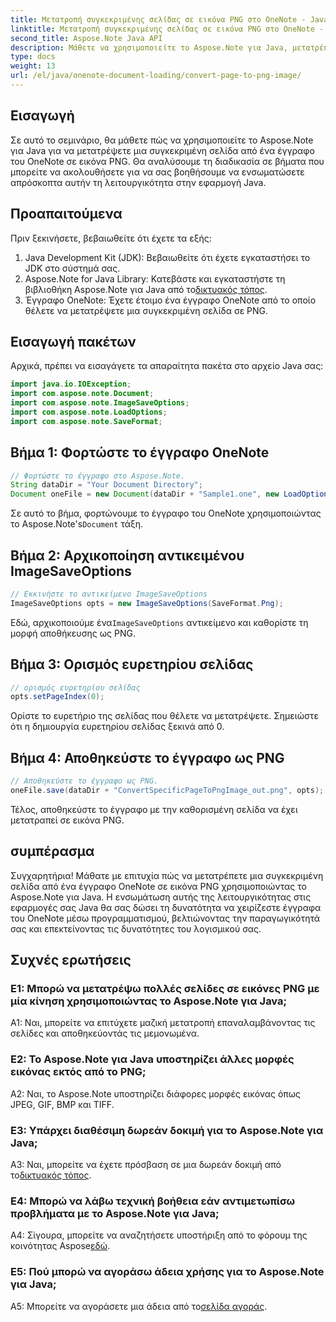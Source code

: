 ```yaml
---
title: Μετατροπή συγκεκριμένης σελίδας σε εικόνα PNG στο OneNote - Java
linktitle: Μετατροπή συγκεκριμένης σελίδας σε εικόνα PNG στο OneNote - Java
second_title: Aspose.Note Java API
description: Μάθετε να χρησιμοποιείτε το Aspose.Note για Java, μετατρέποντας μια σελίδα OneNote σε PNG. Ακολουθήστε εύκολα βήματα, φορτώστε το έγγραφο και ορίστε επιλογές. Βελτιώστε τις εφαρμογές Java με αυτήν τη λειτουργία.
type: docs
weight: 13
url: /el/java/onenote-document-loading/convert-page-to-png-image/
---
```

## Εισαγωγή

Σε αυτό το σεμινάριο, θα μάθετε πώς να χρησιμοποιείτε το Aspose.Note για Java για να μετατρέψετε μια συγκεκριμένη σελίδα από ένα έγγραφο του OneNote σε εικόνα PNG. Θα αναλύσουμε τη διαδικασία σε βήματα που μπορείτε να ακολουθήσετε για να σας βοηθήσουμε να ενσωματώσετε απρόσκοπτα αυτήν τη λειτουργικότητα στην εφαρμογή Java.

## Προαπαιτούμενα

Πριν ξεκινήσετε, βεβαιωθείτε ότι έχετε τα εξής:

1. Java Development Kit (JDK): Βεβαιωθείτε ότι έχετε εγκαταστήσει το JDK στο σύστημά σας.
2.  Aspose.Note for Java Library: Κατεβάστε και εγκαταστήστε τη βιβλιοθήκη Aspose.Note για Java από το[δικτυακός τόπος](https://releases.aspose.com/note/java/).
3. Έγγραφο OneNote: Έχετε έτοιμο ένα έγγραφο OneNote από το οποίο θέλετε να μετατρέψετε μια συγκεκριμένη σελίδα σε PNG.

## Εισαγωγή πακέτων

Αρχικά, πρέπει να εισαγάγετε τα απαραίτητα πακέτα στο αρχείο Java σας:

```java
import java.io.IOException;
import com.aspose.note.Document;
import com.aspose.note.ImageSaveOptions;
import com.aspose.note.LoadOptions;
import com.aspose.note.SaveFormat;
```

## Βήμα 1: Φορτώστε το έγγραφο OneNote

```java
// Φορτώστε το έγγραφο στο Aspose.Note.
String dataDir = "Your Document Directory";
Document oneFile = new Document(dataDir + "Sample1.one", new LoadOptions());
```

 Σε αυτό το βήμα, φορτώνουμε το έγγραφο του OneNote χρησιμοποιώντας το Aspose.Note's`Document` τάξη.

## Βήμα 2: Αρχικοποίηση αντικειμένου ImageSaveOptions

```java
// Εκκινήστε το αντικείμενο ImageSaveOptions
ImageSaveOptions opts = new ImageSaveOptions(SaveFormat.Png);
```

 Εδώ, αρχικοποιούμε ένα`ImageSaveOptions` αντικείμενο και καθορίστε τη μορφή αποθήκευσης ως PNG.

## Βήμα 3: Ορισμός ευρετηρίου σελίδας

```java
// ορισμός ευρετηρίου σελίδας
opts.setPageIndex(0);
```

Ορίστε το ευρετήριο της σελίδας που θέλετε να μετατρέψετε. Σημειώστε ότι η δημιουργία ευρετηρίου σελίδας ξεκινά από 0.

## Βήμα 4: Αποθηκεύστε το έγγραφο ως PNG

```java
// Αποθηκεύστε το έγγραφο ως PNG.
oneFile.save(dataDir + "ConvertSpecificPageToPngImage_out.png", opts);
```

Τέλος, αποθηκεύστε το έγγραφο με την καθορισμένη σελίδα να έχει μετατραπεί σε εικόνα PNG.

## συμπέρασμα

Συγχαρητήρια! Μάθατε με επιτυχία πώς να μετατρέπετε μια συγκεκριμένη σελίδα από ένα έγγραφο OneNote σε εικόνα PNG χρησιμοποιώντας το Aspose.Note για Java. Η ενσωμάτωση αυτής της λειτουργικότητας στις εφαρμογές σας Java θα σας δώσει τη δυνατότητα να χειρίζεστε έγγραφα του OneNote μέσω προγραμματισμού, βελτιώνοντας την παραγωγικότητά σας και επεκτείνοντας τις δυνατότητες του λογισμικού σας.

## Συχνές ερωτήσεις

### Ε1: Μπορώ να μετατρέψω πολλές σελίδες σε εικόνες PNG με μία κίνηση χρησιμοποιώντας το Aspose.Note για Java;

A1: Ναι, μπορείτε να επιτύχετε μαζική μετατροπή επαναλαμβάνοντας τις σελίδες και αποθηκεύοντάς τις μεμονωμένα.

### Ε2: Το Aspose.Note για Java υποστηρίζει άλλες μορφές εικόνας εκτός από το PNG;

A2: Ναι, το Aspose.Note υποστηρίζει διάφορες μορφές εικόνας όπως JPEG, GIF, BMP και TIFF.

### Ε3: Υπάρχει διαθέσιμη δωρεάν δοκιμή για το Aspose.Note για Java;

 A3: Ναι, μπορείτε να έχετε πρόσβαση σε μια δωρεάν δοκιμή από το[δικτυακός τόπος](https://releases.aspose.com/).

### Ε4: Μπορώ να λάβω τεχνική βοήθεια εάν αντιμετωπίσω προβλήματα με το Aspose.Note για Java;

 A4: Σίγουρα, μπορείτε να αναζητήσετε υποστήριξη από το φόρουμ της κοινότητας Aspose[εδώ](https://forum.aspose.com/c/note/28).

### Ε5: Πού μπορώ να αγοράσω άδεια χρήσης για το Aspose.Note για Java;

 A5: Μπορείτε να αγοράσετε μια άδεια από το[σελίδα αγοράς](https://purchase.aspose.com/buy).